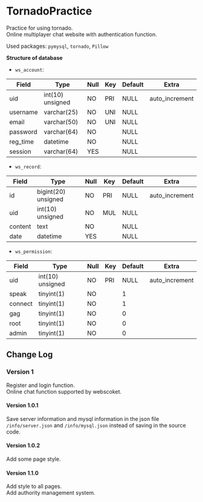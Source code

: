 # TornadoPractice
Practice for using tornado.  
Online multiplayer chat website with authentication function.

Used packages: `pymysql`, `tornado`, `Pillow`  

**Structure of database**

* `ws_account`:


| Field    | Type             | Null | Key | Default | Extra          |
|----------|------------------|------|-----|---------|----------------|
| uid      | int(10) unsigned | NO   | PRI | NULL    | auto_increment |
| username | varchar(25)      | NO   | UNI | NULL    |                |
| email    | varchar(50)      | NO   | UNI | NULL    |                |
| password | varchar(64)      | NO   |     | NULL    |                |
| reg_time | datetime         | NO   |     | NULL    |                |
| session  | varchar(64)      | YES  |     | NULL    |                |

* `ws_record`:


| Field   | Type                | Null | Key | Default | Extra          |
|---------|---------------------|------|-----|---------|----------------|
| id      | bigint(20) unsigned | NO   | PRI | NULL    | auto_increment |
| uid     | int(10) unsigned    | NO   | MUL | NULL    |                |
| content | text                | NO   |     | NULL    |                |
| date    | datetime            | YES  |     | NULL    |                |

* `ws_permission`:

| Field   | Type             | Null | Key | Default | Extra          |
|---------|------------------|------|-----|---------|----------------|
| uid     | int(10) unsigned | NO   | PRI | NULL    | auto_increment |
| speak   | tinyint(1)       | NO   |     | 1       |                |
| connect | tinyint(1)       | NO   |     | 1       |                |
| gag     | tinyint(1)       | NO   |     | 0       |                |
| root    | tinyint(1)       | NO   |     | 0       |                |
| admin   | tinyint(1)       | NO   |     | 0       |                |

## Change Log

### Version 1
Register and login function.  
Online chat function supported by webscoket.  

#### Version 1.0.1
Save server information and mysql information in the json file 
`/info/server.json` and `/info/mysql.json` 
instead of saving in the source code.

#### Version 1.0.2
Add some page style.

#### Version 1.1.0
Add style to all pages.  
Add authority management system.